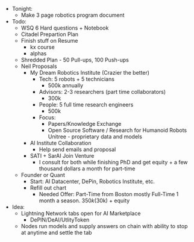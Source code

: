 - Tonight:
    - Make 3 page robotics program document
- Todo:
    - WSQ 6 Hard questions + Notebook
    - Citadel Prepartion Plan
    - Finish stuff on Resume
        - kx course
        - alphas
    - Shredded Plan - 50 Pull-ups, 100 Push-ups
    - Neil Proposals
        - My Dream Robotics Institute (Crazier the better)
            - Tech: 5 robots + 5 technicians
                - 500k annually
            - Advisors: 2-3 researchers (part time collaborators)
                - 300k
            - People: 5 full time research engineers
                - 500k
            - Focus:
                - Papers/Knowledge Exchange
                - Open Source Software / Research for Humanoid Robots Unitree - proprietary data and models
        - AI Institute Collaboration
            - Help send emails and proposal
        - SATI + SarAI Join Venture
            - I consult for both while finishing PhD and get equity + a few thousand dollars a month for part-time
    - Founder or Quant
        - Start: AI Datacenter, DePin, Robotics Institute, etc.
        - Refill out chart
            - Needed Offer: Part-Time from Boston mostly Full-Time 1 month a season. $350k ($30k) + equity
- Idea:
    - Lightning Network tabs open for AI Marketplace
        - DePIN/DeAI/UtlityToken
    - Nodes run models and supply answers on chain with ability to stop at anytime and settle the tab
